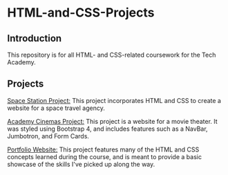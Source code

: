 # HTML-and-CSS-Projects
## Introduction
This repository is for all HTML- and CSS-related coursework for the Tech Academy.

## Projects
[Space Station Project:](https://github.com/traverstefan/HTML-and-CSS-Projects/tree/main/Basic_HTML_and_CSS/Academy%20Cinemas%20Project) This project incorporates         HTML and CSS to create a website for a space travel agency.

[Academy Cinemas Project:](https://github.com/traverstefan/HTML-and-CSS-Projects/tree/main/Basic_HTML_and_CSS/Academy%20Cinemas%20Project) This project is a website       for a movie theater.  It was styled using Bootstrap 4, and includes features such as a NavBar, Jumbotron, and Form Cards.

[Portfolio Website:](https://github.com/traverstefan/HTML-and-CSS-Projects/tree/main/Basic_HTML_and_CSS/Portfolio%20Website%20Project) This project features many of       the HTML and CSS concepts learned during the course, and is meant to provide a basic showcase of the skills I've picked up along the way.
